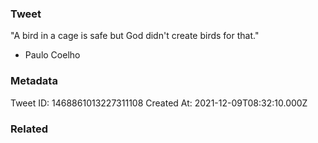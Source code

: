 ### Tweet
"A bird in a cage is safe but God didn't create birds for that."

- Paulo Coelho

### Metadata
Tweet ID: 1468861013227311108
Created At: 2021-12-09T08:32:10.000Z

### Related

